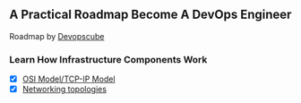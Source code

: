## A Practical Roadmap Become A DevOps Engineer 
Roadmap by [Devopscube](https://www.devopscube.com/)

### Learn How Infrastructure Components Work

- [x] [OSI Model/TCP-IP Model](infrastructure-component/osi-model.md) 
- [x] [Networking topologies](infrastructure-component/networking-topologies.md) 
